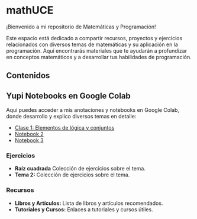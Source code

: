 # mathUCE

¡Bienvenido a mi repositorio de Matemáticas y Programación!

Este espacio está dedicado a compartir recursos, proyectos y ejercicios relacionados con diversos temas de matemáticas y su aplicación en la programación. Aquí encontrarás materiales que te ayudarán a profundizar en conceptos matemáticos y a desarrollar tus habilidades de programación.

## Contenidos

## Yupi Notebooks en Google Colab
Aquí puedes acceder a mis anotaciones y notebooks en Google Colab, donde desarrollo y explico diversos temas en detalle:

- [Clase 1: Elementos de lógica y conjuntos](https://colab.research.google.com/drive/1WM1DmwbYZyG_MsNX_RS2F9-Ziu2Ztk7E?usp=sharing)
- [Notebook 2](link_a_tu_notebook_2)
- [Notebook 3](link_a_tu_notebook_3)

### Ejercicios
- **Raíz cuadrada** Colección de ejercicios sobre el tema.
- **Tema 2:** Colección de ejercicios sobre el tema.

### Recursos
- **Libros y Artículos:** Lista de libros y artículos recomendados.
- **Tutoriales y Cursos:** Enlaces a tutoriales y cursos útiles.



